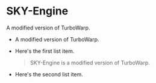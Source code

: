 # SKY-Engine
A modified version of TurboWarp.
*   A modified version of TurboWarp.
*   Here's the first list item.

    > SKY-Engine is a modified version of TurboWarp.

*   Here's the second list item.
